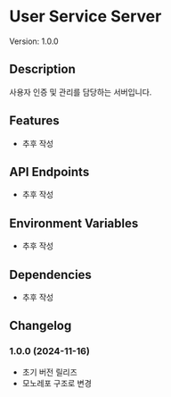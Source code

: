 # User Service Server
Version: 1.0.0

## Description
사용자 인증 및 관리를 담당하는 서버입니다.

## Features
- 추후 작성

## API Endpoints
- 추후 작성

## Environment Variables
- 추후 작성

## Dependencies
- 추후 작성

## Changelog
### 1.0.0 (2024-11-16)
- 초기 버전 릴리즈
- 모노레포 구조로 변경